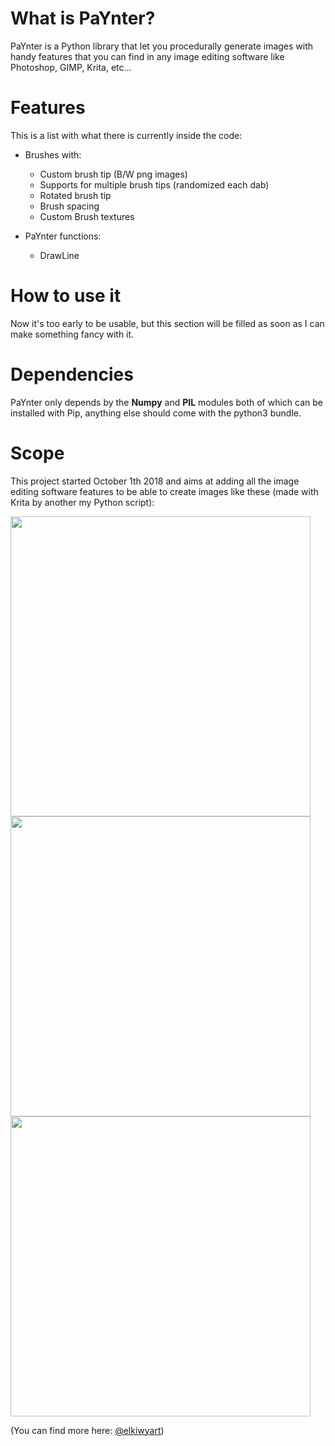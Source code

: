 # What is PaYnter?

PaYnter is a Python library that let you procedurally generate images with handy features that you can find in any image editing software like Photoshop, GIMP, Krita, etc...


# Features

This is a list with what there is currently inside the code:

- Brushes with:
	- Custom brush tip (B/W png images)
	- Supports for multiple brush tips (randomized each dab)
	- Rotated brush tip
	- Brush spacing
	- Custom Brush textures

- PaYnter functions:
	- DrawLine


# How to use it

Now it's too early to be usable, but this section will be filled as soon as I can make something fancy with it.


# Dependencies

PaYnter only depends by the **Numpy** and **PIL** modules both of which can be installed with Pip, anything else should come with the python3 bundle.


# Scope 

This project started October 1th 2018 and aims at adding all the image editing software features to be able to create images like these (made with Krita by another my Python script):

<img src="https://instagram.fmxp1-1.fna.fbcdn.net/vp/f905c89e7aac3190aabf83eb24c4ece7/5C50D69F/t51.2885-15/e35/s1080x1080/42178085_1903017686660541_5530345369065186468_n.jpg" width="480">

<img src="https://instagram.fmxp1-1.fna.fbcdn.net/vp/3e87abead3dd9cbb056cf52f73901612/5C5D104A/t51.2885-15/sh0.08/e35/s640x640/39380901_716893531976641_8251910851804528640_n.jpg" width="480">

<img src="https://instagram.fmxp1-1.fna.fbcdn.net/vp/04be446f54a90af832b5ac495edf798d/5C44C453/t51.2885-15/sh0.08/e35/s640x640/38495966_303450853537604_5925747759607971840_n.jpg" width="480">

(You can find more here: [@elkiwyart](https://www.instagram.com/elkiwyart/))


